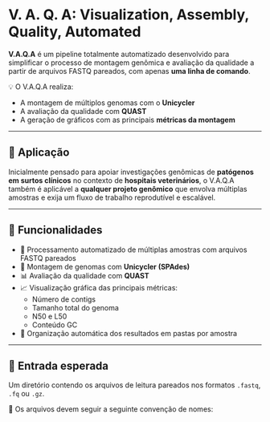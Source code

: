 # V. A. Q. A:  Visualization, Assembly, Quality, Automated

**V.A.Q.A** é um pipeline totalmente automatizado desenvolvido para simplificar o processo de montagem genômica e avaliação da qualidade a partir de arquivos FASTQ pareados, com apenas **uma linha de comando**.

💡 O V.A.Q.A realiza:
- A montagem de múltiplos genomas com o **Unicycler**
- A avaliação da qualidade com **QUAST**
- A geração de gráficos com as principais **métricas da montagem**

---

## 🧬 Aplicação

Inicialmente pensado para apoiar investigações genômicas de **patógenos em surtos clínicos** no contexto de **hospitais veterinários**, o V.A.Q.A também é aplicável a **qualquer projeto genômico** que envolva múltiplas amostras e exija um fluxo de trabalho reprodutível e escalável.

---

## 🚀 Funcionalidades

- 🔁 Processamento automatizado de múltiplas amostras com arquivos FASTQ pareados
- 🧪 Montagem de genomas com **Unicycler (SPAdes)**
- 📊 Avaliação da qualidade com **QUAST**
- 📈 Visualização gráfica das principais métricas:
  - Número de contigs
  - Tamanho total do genoma
  - N50 e L50
  - Conteúdo GC
- 📁 Organização automática dos resultados em pastas por amostra

---

## 📂 Entrada esperada

Um diretório contendo os arquivos de leitura pareados nos formatos `.fastq`, `.fq` ou `.gz`.

📌 Os arquivos devem seguir a seguinte convenção de nomes:
